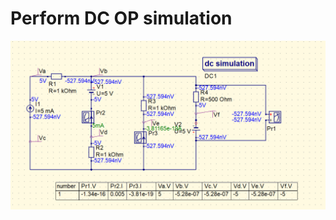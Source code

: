# Perform DC OP simulation


<p align="center">
  <img src ="Screenshot_2.png" width = "700" title="photo">  
</p>
